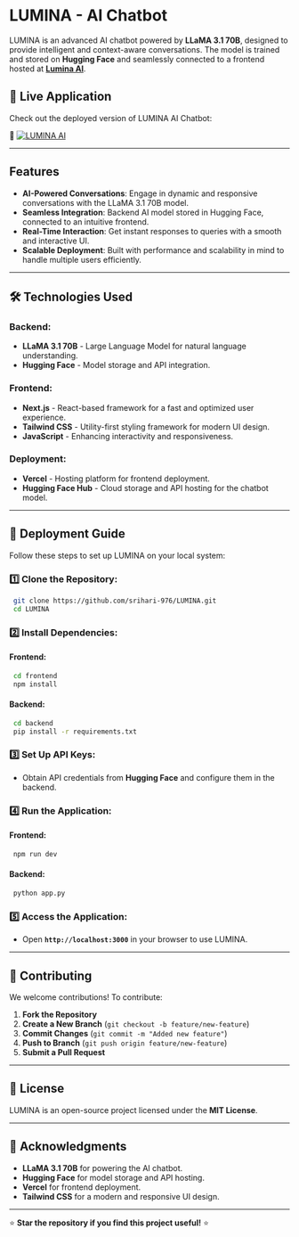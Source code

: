 # LUMINA - AI Chatbot

LUMINA is an advanced AI chatbot powered by **LLaMA 3.1 70B**, designed to provide intelligent and context-aware conversations. The model is trained and stored on **Hugging Face** and seamlessly connected to a frontend hosted at **[Lumina AI](https://luminaai-rouge.vercel.app/)**.

## 🚀 Live Application
Check out the deployed version of LUMINA AI Chatbot:

🔗 [![LUMINA AI](https://img.shields.io/badge/Live%20Application-Click%20Here-brightgreen)](https://luminaai-rouge.vercel.app/)

---

## Features

- **AI-Powered Conversations**: Engage in dynamic and responsive conversations with the LLaMA 3.1 70B model.
- **Seamless Integration**: Backend AI model stored in Hugging Face, connected to an intuitive frontend.
- **Real-Time Interaction**: Get instant responses to queries with a smooth and interactive UI.
- **Scalable Deployment**: Built with performance and scalability in mind to handle multiple users efficiently.

---

## 🛠️ Technologies Used

### Backend:
- **LLaMA 3.1 70B** - Large Language Model for natural language understanding.
- **Hugging Face** - Model storage and API integration.

### Frontend:
- **Next.js** - React-based framework for a fast and optimized user experience.
- **Tailwind CSS** - Utility-first styling framework for modern UI design.
- **JavaScript** - Enhancing interactivity and responsiveness.

### Deployment:
- **Vercel** - Hosting platform for frontend deployment.
- **Hugging Face Hub** - Cloud storage and API hosting for the chatbot model.

---

## 🚀 Deployment Guide

Follow these steps to set up LUMINA on your local system:

### 1️⃣ Clone the Repository:
```sh
 git clone https://github.com/srihari-976/LUMINA.git
 cd LUMINA
```

### 2️⃣ Install Dependencies:
#### Frontend:
```sh
 cd frontend
 npm install
```
#### Backend:
```sh
 cd backend
 pip install -r requirements.txt
```

### 3️⃣ Set Up API Keys:
- Obtain API credentials from **Hugging Face** and configure them in the backend.

### 4️⃣ Run the Application:
#### Frontend:
```sh
 npm run dev
```
#### Backend:
```sh
 python app.py
```

### 5️⃣ Access the Application:
- Open **`http://localhost:3000`** in your browser to use LUMINA.

---

## 🤝 Contributing
We welcome contributions! To contribute:

1. **Fork the Repository**
2. **Create a New Branch** (`git checkout -b feature/new-feature`)
3. **Commit Changes** (`git commit -m "Added new feature"`)
4. **Push to Branch** (`git push origin feature/new-feature`)
5. **Submit a Pull Request**

---

## 📜 License
LUMINA is an open-source project licensed under the **MIT License**.

---

## 📌 Acknowledgments
- **LLaMA 3.1 70B** for powering the AI chatbot.
- **Hugging Face** for model storage and API hosting.
- **Vercel** for frontend deployment.
- **Tailwind CSS** for a modern and responsive UI design.

---

⭐ **Star the repository if you find this project useful!** ⭐

